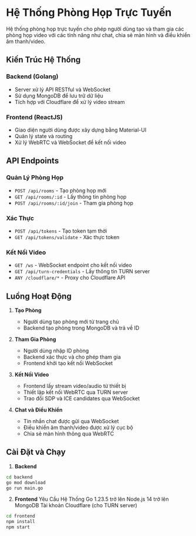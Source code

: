 # Hệ Thống Phòng Họp Trực Tuyến

Hệ thống phòng họp trực tuyến cho phép người dùng tạo và tham gia các phòng họp video với các tính năng như chat, chia sẻ màn hình và điều khiển âm thanh/video.

## Kiến Trúc Hệ Thống

### Backend (Golang)
- Server xử lý API RESTful và WebSocket
- Sử dụng MongoDB để lưu trữ dữ liệu
- Tích hợp với Cloudflare để xử lý video stream

### Frontend (ReactJS)
- Giao diện người dùng được xây dựng bằng Material-UI
- Quản lý state và routing
- Xử lý WebRTC và WebSocket để kết nối video

## API Endpoints

### Quản Lý Phòng Họp
- `POST /api/rooms` - Tạo phòng họp mới
- `GET /api/rooms/:id` - Lấy thông tin phòng họp
- `POST /api/rooms/:id/join` - Tham gia phòng họp

### Xác Thực
- `POST /api/tokens` - Tạo token tạm thời
- `GET /api/tokens/validate` - Xác thực token

### Kết Nối Video
- `GET /ws` - WebSocket endpoint cho kết nối video
- `GET /api/turn-credentials` - Lấy thông tin TURN server
- `ANY /cloudflare/*` - Proxy cho Cloudflare API

## Luồng Hoạt Động

1. **Tạo Phòng**
   - Người dùng tạo phòng mới từ trang chủ
   - Backend tạo phòng trong MongoDB và trả về ID

2. **Tham Gia Phòng**
   - Người dùng nhập ID phòng
   - Backend xác thực và cho phép tham gia
   - Frontend khởi tạo kết nối WebSocket

3. **Kết Nối Video**
   - Frontend lấy stream video/audio từ thiết bị
   - Thiết lập kết nối WebRTC qua TURN server
   - Trao đổi SDP và ICE candidates qua WebSocket

4. **Chat và Điều Khiển**
   - Tin nhắn chat được gửi qua WebSocket
   - Điều khiển âm thanh/video được xử lý cục bộ
   - Chia sẻ màn hình thông qua WebRTC

## Cài Đặt và Chạy

1. **Backend**
```sh
cd backend
go mod download
go run main.go
``` 
2. **Frontend**
Yêu Cầu Hệ Thống
Go 1.23.5 trở lên
Node.js 14 trở lên
MongoDB
Tài khoản Cloudflare (cho TURN server)

```sh
cd frontend
npm install
npm start
```